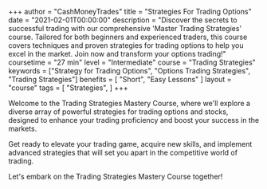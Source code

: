 +++
author = "CashMoneyTrades"
title = "Strategies For Trading Options"
date = "2021-02-01T00:00:00"
description = "Discover the secrets to successful trading with our comprehensive 'Master Trading Strategies' course. Tailored for both beginners and experienced traders, this course covers techniques and proven strategies for trading options to help you excel in the market. Join now and transform your options trading!"
coursetime = "27 min"
level = "Intermediate"
course = "Trading Strategies"
keywords = ["Strategy for Trading Options", "Options Trading Strategies", "Trading Strategies"]
benefits = [
    "Short",
    "Easy Lessons"
]
layout = "course"
tags = [
    "Strategies",
]
+++

Welcome to the Trading Strategies Mastery Course, where we'll explore a diverse array of powerful strategies for trading options and stocks, designed to enhance your trading proficiency and boost your success in the markets.

Get ready to elevate your trading game, acquire new skills, and implement advanced strategies that will set you apart in the competitive world of trading. 

Let's embark on the Trading Strategies Mastery Course together!